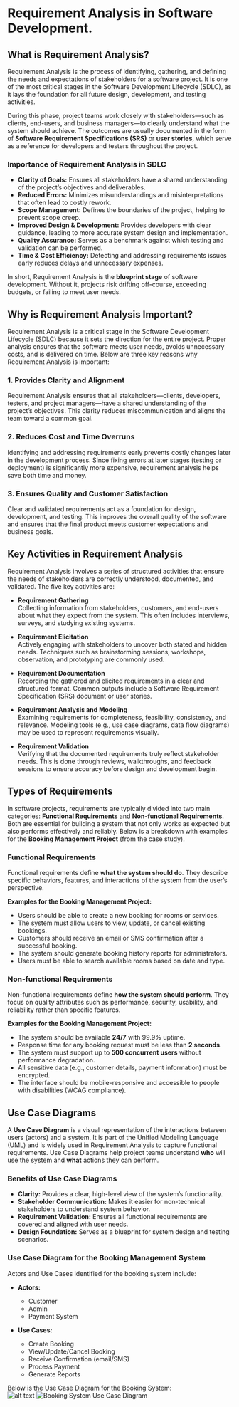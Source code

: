 # Requirement Analysis in Software Development.
## What is Requirement Analysis?

Requirement Analysis is the process of identifying, gathering, and defining the needs and expectations of stakeholders for a software project. It is one of the most critical stages in the Software Development Lifecycle (SDLC), as it lays the foundation for all future design, development, and testing activities.

During this phase, project teams work closely with stakeholders—such as clients, end-users, and business managers—to clearly understand what the system should achieve. The outcomes are usually documented in the form of **Software Requirement Specifications (SRS)** or **user stories**, which serve as a reference for developers and testers throughout the project.

### Importance of Requirement Analysis in SDLC
- **Clarity of Goals:** Ensures all stakeholders have a shared understanding of the project’s objectives and deliverables.  
- **Reduced Errors:** Minimizes misunderstandings and misinterpretations that often lead to costly rework.  
- **Scope Management:** Defines the boundaries of the project, helping to prevent scope creep.  
- **Improved Design & Development:** Provides developers with clear guidance, leading to more accurate system design and implementation.  
- **Quality Assurance:** Serves as a benchmark against which testing and validation can be performed.  
- **Time & Cost Efficiency:** Detecting and addressing requirements issues early reduces delays and unnecessary expenses.  

In short, Requirement Analysis is the **blueprint stage** of software development. Without it, projects risk drifting off-course, exceeding budgets, or failing to meet user needs.


## Why is Requirement Analysis Important?

Requirement Analysis is a critical stage in the Software Development Lifecycle (SDLC) because it sets the direction for the entire project. Proper analysis ensures that the software meets user needs, avoids unnecessary costs, and is delivered on time. Below are three key reasons why Requirement Analysis is important:

### 1. Provides Clarity and Alignment  
Requirement Analysis ensures that all stakeholders—clients, developers, testers, and project managers—have a shared understanding of the project’s objectives. This clarity reduces miscommunication and aligns the team toward a common goal.

### 2. Reduces Cost and Time Overruns  
Identifying and addressing requirements early prevents costly changes later in the development process. Since fixing errors at later stages (testing or deployment) is significantly more expensive, requirement analysis helps save both time and money.

### 3. Ensures Quality and Customer Satisfaction  
Clear and validated requirements act as a foundation for design, development, and testing. This improves the overall quality of the software and ensures that the final product meets customer expectations and business goals.



## Key Activities in Requirement Analysis

Requirement Analysis involves a series of structured activities that ensure the needs of stakeholders are correctly understood, documented, and validated. The five key activities are:

- **Requirement Gathering**  
  Collecting information from stakeholders, customers, and end-users about what they expect from the system. This often includes interviews, surveys, and studying existing systems.

- **Requirement Elicitation**  
  Actively engaging with stakeholders to uncover both stated and hidden needs. Techniques such as brainstorming sessions, workshops, observation, and prototyping are commonly used.

- **Requirement Documentation**  
  Recording the gathered and elicited requirements in a clear and structured format. Common outputs include a Software Requirement Specification (SRS) document or user stories.

- **Requirement Analysis and Modeling**  
  Examining requirements for completeness, feasibility, consistency, and relevance. Modeling tools (e.g., use case diagrams, data flow diagrams) may be used to represent requirements visually.

- **Requirement Validation**  
  Verifying that the documented requirements truly reflect stakeholder needs. This is done through reviews, walkthroughs, and feedback sessions to ensure accuracy before design and development begin.


## Types of Requirements

In software projects, requirements are typically divided into two main categories: **Functional Requirements** and **Non-functional Requirements**. Both are essential for building a system that not only works as expected but also performs effectively and reliably. Below is a breakdown with examples for the **Booking Management Project** (from the case study).

### Functional Requirements
Functional requirements define **what the system should do**. They describe specific behaviors, features, and interactions of the system from the user’s perspective.

**Examples for the Booking Management Project:**
- Users should be able to create a new booking for rooms or services.
- The system must allow users to view, update, or cancel existing bookings.
- Customers should receive an email or SMS confirmation after a successful booking.
- The system should generate booking history reports for administrators.
- Users must be able to search available rooms based on date and type.

### Non-functional Requirements
Non-functional requirements define **how the system should perform**. They focus on quality attributes such as performance, security, usability, and reliability rather than specific features.

**Examples for the Booking Management Project:**
- The system should be available **24/7** with 99.9% uptime.
- Response time for any booking request must be less than **2 seconds**.
- The system must support up to **500 concurrent users** without performance degradation.
- All sensitive data (e.g., customer details, payment information) must be encrypted.
- The interface should be mobile-responsive and accessible to people with disabilities (WCAG compliance).


## Use Case Diagrams

A **Use Case Diagram** is a visual representation of the interactions between users (actors) and a system. It is part of the Unified Modeling Language (UML) and is widely used in Requirement Analysis to capture functional requirements. Use Case Diagrams help project teams understand **who** will use the system and **what** actions they can perform.

### Benefits of Use Case Diagrams
- **Clarity:** Provides a clear, high-level view of the system’s functionality.  
- **Stakeholder Communication:** Makes it easier for non-technical stakeholders to understand system behavior.  
- **Requirement Validation:** Ensures all functional requirements are covered and aligned with user needs.  
- **Design Foundation:** Serves as a blueprint for system design and testing scenarios.  

### Use Case Diagram for the Booking Management System
Actors and Use Cases identified for the booking system include:  
- **Actors:**  
  - Customer  
  - Admin  
  - Payment System  

- **Use Cases:**  
  - Create Booking  
  - View/Update/Cancel Booking  
  - Receive Confirmation (email/SMS)  
  - Process Payment  
  - Generate Reports  

Below is the Use Case Diagram for the Booking System:  
![alt text](alx-booking-uc.png)
![Booking System Use Case Diagram](alx-booking-uc.png)
